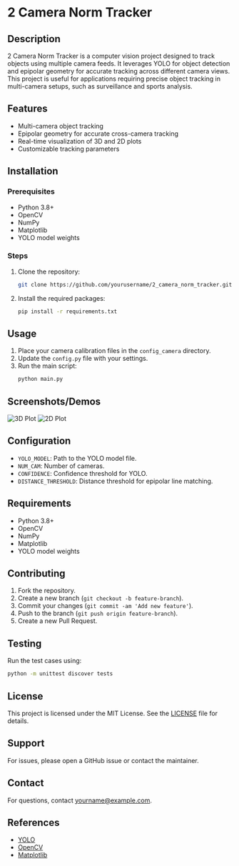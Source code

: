 # 2 Camera Norm Tracker

## Description
2 Camera Norm Tracker is a computer vision project designed to track objects using multiple camera feeds. It leverages YOLO for object detection and epipolar geometry for accurate tracking across different camera views. This project is useful for applications requiring precise object tracking in multi-camera setups, such as surveillance and sports analysis.

## Features
- Multi-camera object tracking
- Epipolar geometry for accurate cross-camera tracking
- Real-time visualization of 3D and 2D plots
- Customizable tracking parameters

## Installation
### Prerequisites
- Python 3.8+
- OpenCV
- NumPy
- Matplotlib
- YOLO model weights

### Steps
1. Clone the repository:
    ```bash
    git clone https://github.com/yourusername/2_camera_norm_tracker.git
    ```
2. Install the required packages:
    ```bash
    pip install -r requirements.txt
    ```

## Usage
1. Place your camera calibration files in the `config_camera` directory.
2. Update the `config.py` file with your settings.
3. Run the main script:
    ```bash
    python main.py
    ```

## Screenshots/Demos
![3D Plot](screenshots/3d_plot.png)
![2D Plot](screenshots/2d_plot.png)

## Configuration
- `YOLO_MODEL`: Path to the YOLO model file.
- `NUM_CAM`: Number of cameras.
- `CONFIDENCE`: Confidence threshold for YOLO.
- `DISTANCE_THRESHOLD`: Distance threshold for epipolar line matching.

## Requirements
- Python 3.8+
- OpenCV
- NumPy
- Matplotlib
- YOLO model weights

## Contributing
1. Fork the repository.
2. Create a new branch (`git checkout -b feature-branch`).
3. Commit your changes (`git commit -am 'Add new feature'`).
4. Push to the branch (`git push origin feature-branch`).
5. Create a new Pull Request.

## Testing
Run the test cases using:
```bash
python -m unittest discover tests
```

## License
This project is licensed under the MIT License. See the [LICENSE](LICENSE) file for details.

## Support
For issues, please open a GitHub issue or contact the maintainer.

## Contact
For questions, contact [yourname@example.com](mailto:yourname@example.com).

## References
- [YOLO](https://github.com/ultralytics/yolov5)
- [OpenCV](https://opencv.org/)
- [Matplotlib](https://matplotlib.org/)